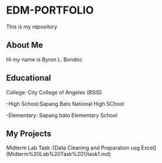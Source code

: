 # EDM-PORTFOLIO
This is my repository

## About Me
Hi my name is Byron L. Bondoc

## Educational
College: City College of Angeles (BSIS)

-High School:Sapang Bato National High SChool

-Elementary: Sapang bato Elementary School

## My Projects
Midterm Lab Task :[Data Cleaning and Preparation usg Excel] (Midterm%20Lab%20Task%201/task1.md)

